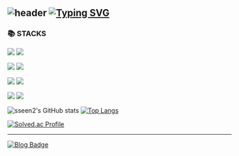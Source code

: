 ![header](https://capsule-render.vercel.app/api?type=slice&color=fff0f5&height=120&section=header&text=🐣🐥🐣%20&fontSize=60&fontAlign=70)
[![Typing SVG](https://readme-typing-svg.demolab.com?font=Fira+Code&pause=1000&color=F7A1A1&background=78787800&vCenter=true&width=435&lines=SSEEN2%F0%9F%90%A5)](https://git.io/typing-svg)
---
### 📚 STACKS

<img src="https://img.shields.io/badge/JAVA-007396?style=for-the-badge&logo=OpenJDK&logoColor=white"/> <img src="https://img.shields.io/badge/C++-00599C?style=for-the-badge&logo=cplusplus&logoColor=white"/>

<img src="https://img.shields.io/badge/SPRING-6DB33F?style=for-the-badge&logo=spring&logoColor=white"/>

<img src="https://img.shields.io/badge/MYSQL-4479A1?style=for-the-badge&logo=mysql&logoColor=white"/>

<img src="https://img.shields.io/badge/AWS-FF9900?style=for-the-badge&logo=amazonwebservices&logoColor=white"/> <img src="https://img.shields.io/badge/DOCKER-2496ED?style=for-the-badge&logo=docker&logoColor=white"/>

<img src="https://img.shields.io/badge/GITHUB-181717?style=for-the-badge&logo=github&logoColor=white"/> <img src="https://img.shields.io/badge/GIT-F05032?style=for-the-badge&logo=git&logoColor=white"/> 


<!--[![GitHub Streak](https://streak-stats.demolab.com?user=sseen2&theme=gruvbox-duo&hide_border=true&date_format=%5BY.%5Dn.j)](https://git.io/streak-stats)-->
![sseen2's GitHub stats](https://github-readme-stats.vercel.app/api?username=sseen2&show_icons=true&theme=dracula)
﻿[![Top Langs](https://github-readme-stats.vercel.app/api/top-langs/?username=sseen2&langs_count=10&layout=compact&theme=dracula)](https://github.com/sseen2/sseen2)

[![Solved.ac Profile](http://mazassumnida.wtf/api/v2/generate_badge?boj=sseen2)](https://solved.ac/sseen2/)

---

[![Blog Badge](http://img.shields.io/badge/BLOG%20-000000.svg?style=for-the-badge&logo=tistory&link=https://sseen2.tistory.com/)](https://sseen2.tistory.com/)

<!--[![Hits](https://hits.seeyoufarm.com/api/count/incr/badge.svg?url=https%3A%2F%2Fgithub.com%2Fsseen2&count_bg=%23FFA8A8E7&title_bg=%23FF8A8A&icon=&icon_color=%23E7E7E7&title=hits&edge_flat=false)](https://hits.seeyoufarm.com)-->

<!--
**sseen2/sseen2** is a ✨ _special_ ✨ repository because its `README.md` (this file) appears on your GitHub profile.

Here are some ideas to get you started:

- 🔭 I’m currently working on ...
- 🌱 I’m currently learning ...
- 👯 I’m looking to collaborate on ...
- 🤔 I’m looking for help with ...
- 💬 Ask me about ...
- 📫 How to reach me: ...
- 😄 Pronouns: ...
- ⚡ Fun fact: ...
-->
